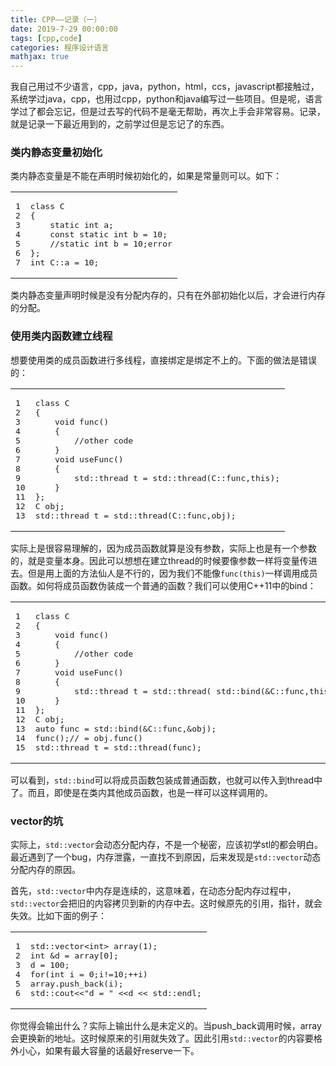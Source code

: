 ```yaml
---
title: CPP——记录（一）
date: 2019-7-29 00:00:00
tags: [cpp,code]
categories: 程序设计语言
mathjax: true
---              
```


我自己用过不少语言，cpp，java，python，html，ccs，javascript都接触过，系统学过java，cpp，也用过cpp，python和java编写过一些项目。但是呢，语言学过了都会忘记，但是过去写的代码不是毫无帮助，再次上手会非常容易。记录，就是记录一下最近用到的，之前学过但是忘记了的东西。


<!--more-->



### [](about:blank#%E7%B1%BB%E5%86%85%E9%9D%99%E6%80%81%E5%8F%98%E9%87%8F%E5%88%9D%E5%A7%8B%E5%8C%96 "类内静态变量初始化")类内静态变量初始化

类内静态变量是不能在声明时候初始化的，如果是常量则可以。如下：  

<table><tbody><tr><td class="gutter"><pre><span class="line">1</span><br><span class="line">2</span><br><span class="line">3</span><br><span class="line">4</span><br><span class="line">5</span><br><span class="line">6</span><br><span class="line">7</span><br></pre></td><td class="code"><pre><span class="line"><span class="class"><span class="keyword">class</span> <span class="title">C</span></span></span><br><span class="line"><span class="class">{</span></span><br><span class="line">    <span class="keyword">static</span> <span class="keyword">int</span> a;</span><br><span class="line">    <span class="keyword">const</span> <span class="keyword">static</span> <span class="keyword">int</span> b = <span class="number">10</span>;</span><br><span class="line">    <span class="comment">//static int b = 10;error</span></span><br><span class="line">};</span><br><span class="line"><span class="keyword">int</span> C::a = <span class="number">10</span>;</span><br></pre></td></tr></tbody></table>

类内静态变量声明时候是没有分配内存的，只有在外部初始化以后，才会进行内存的分配。

### [](about:blank#%E4%BD%BF%E7%94%A8%E7%B1%BB%E5%86%85%E5%87%BD%E6%95%B0%E5%BB%BA%E7%AB%8B%E7%BA%BF%E7%A8%8B "使用类内函数建立线程")使用类内函数建立线程

想要使用类的成员函数进行多线程，直接绑定是绑定不上的。下面的做法是错误的：  

<table><tbody><tr><td class="gutter"><pre><span class="line">1</span><br><span class="line">2</span><br><span class="line">3</span><br><span class="line">4</span><br><span class="line">5</span><br><span class="line">6</span><br><span class="line">7</span><br><span class="line">8</span><br><span class="line">9</span><br><span class="line">10</span><br><span class="line">11</span><br><span class="line">12</span><br><span class="line">13</span><br></pre></td><td class="code"><pre><span class="line"><span class="class"><span class="keyword">class</span> <span class="title">C</span></span></span><br><span class="line"><span class="class">{</span></span><br><span class="line">    <span class="function"><span class="keyword">void</span> <span class="title">func</span><span class="params">()</span></span></span><br><span class="line"><span class="function">    </span>{</span><br><span class="line">        <span class="comment">//other code</span></span><br><span class="line">    }</span><br><span class="line">    <span class="function"><span class="keyword">void</span> <span class="title">useFunc</span><span class="params">()</span></span></span><br><span class="line"><span class="function">    </span>{</span><br><span class="line">        <span class="built_in">std</span>::thread t = <span class="built_in">std</span>::thread(C::func,<span class="keyword">this</span>);</span><br><span class="line">    }</span><br><span class="line">};</span><br><span class="line">C obj;</span><br><span class="line"><span class="built_in">std</span>::thread t = <span class="built_in">std</span>::thread(C::func,obj);</span><br></pre></td></tr></tbody></table>

实际上是很容易理解的，因为成员函数就算是没有参数，实际上也是有一个参数的，就是变量本身。因此可以想想在建立thread的时候要像参数一样将变量传进去。但是用上面的方法仙人是不行的，因为我们不能像`func(this)`一样调用成员函数。如何将成员函数伪装成一个普通的函数？我们可以使用C++11中的bind：  

<table><tbody><tr><td class="gutter"><pre><span class="line">1</span><br><span class="line">2</span><br><span class="line">3</span><br><span class="line">4</span><br><span class="line">5</span><br><span class="line">6</span><br><span class="line">7</span><br><span class="line">8</span><br><span class="line">9</span><br><span class="line">10</span><br><span class="line">11</span><br><span class="line">12</span><br><span class="line">13</span><br><span class="line">14</span><br><span class="line">15</span><br></pre></td><td class="code"><pre><span class="line"><span class="class"><span class="keyword">class</span> <span class="title">C</span></span></span><br><span class="line"><span class="class">{</span></span><br><span class="line">    <span class="function"><span class="keyword">void</span> <span class="title">func</span><span class="params">()</span></span></span><br><span class="line"><span class="function">    </span>{</span><br><span class="line">        <span class="comment">//other code</span></span><br><span class="line">    }</span><br><span class="line">    <span class="function"><span class="keyword">void</span> <span class="title">useFunc</span><span class="params">()</span></span></span><br><span class="line"><span class="function">    </span>{</span><br><span class="line">        <span class="built_in">std</span>::thread t = <span class="built_in">std</span>::thread( <span class="built_in">std</span>::bind(&amp;C::func,<span class="keyword">this</span>));</span><br><span class="line">    }</span><br><span class="line">};</span><br><span class="line">C obj;</span><br><span class="line"><span class="keyword">auto</span> func = <span class="built_in">std</span>::bind(&amp;C::func,&amp;obj);</span><br><span class="line">func();<span class="comment">// = obj.func()</span></span><br><span class="line"><span class="built_in">std</span>::thread t = <span class="built_in">std</span>::thread(func);</span><br></pre></td></tr></tbody></table>

可以看到，`std::bind`可以将成员函数包装成普通函数，也就可以传入到thread中了。而且，即使是在类内其他成员函数，也是一样可以这样调用的。

### [](about:blank#vector%E7%9A%84%E5%9D%91 "vector的坑")vector的坑

实际上，`std::vector`会动态分配内存，不是一个秘密，应该初学stl的都会明白。最近遇到了一个bug，内存泄露，一直找不到原因，后来发现是`std::vector`动态分配内存的原因。

首先，`std::vector`中内存是连续的，这意味着，在动态分配内存过程中，`std::vector`会把旧的内容拷贝到新的内存中去。这时候原先的引用，指针，就会失效。比如下面的例子：  

<table><tbody><tr><td class="gutter"><pre><span class="line">1</span><br><span class="line">2</span><br><span class="line">3</span><br><span class="line">4</span><br><span class="line">5</span><br><span class="line">6</span><br></pre></td><td class="code"><pre><span class="line"><span class="built_in">std</span>::<span class="built_in">vector</span>&lt;<span class="keyword">int</span>&gt; <span class="built_in">array</span>(<span class="number">1</span>);</span><br><span class="line"><span class="keyword">int</span> &amp;d = <span class="built_in">array</span>[<span class="number">0</span>];</span><br><span class="line">d = <span class="number">100</span>;</span><br><span class="line"><span class="keyword">for</span>(<span class="keyword">int</span> i = <span class="number">0</span>;i!=<span class="number">10</span>;++i)</span><br><span class="line"><span class="built_in">array</span>.push_back(i);</span><br><span class="line"><span class="built_in">std</span>::<span class="built_in">cout</span>&lt;&lt;<span class="string">"d = "</span> &lt;&lt;d &lt;&lt; <span class="built_in">std</span>::<span class="built_in">endl</span>;</span><br></pre></td></tr></tbody></table>

你觉得会输出什么？实际上输出什么是未定义的。当push_back调用时候，array会更换新的地址。这时候原来的引用就失效了。因此引用`std::vector`的内容要格外小心，如果有最大容量的话最好reserve一下。